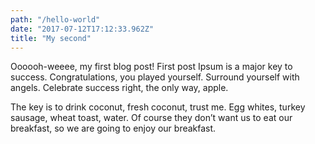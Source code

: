 ```yaml
---
path: "/hello-world"
date: "2017-07-12T17:12:33.962Z"
title: "My second"
---
```

Oooooh-weeee, my first blog post!
First post Ipsum is a major key to success. Congratulations, you played yourself. Surround yourself with angels. Celebrate success right, the only way, apple. 
 
The key is to drink coconut, fresh coconut, trust me. Egg whites, turkey sausage, wheat toast, water. Of course they don’t want us to eat our breakfast, so we are going to enjoy our breakfast. 